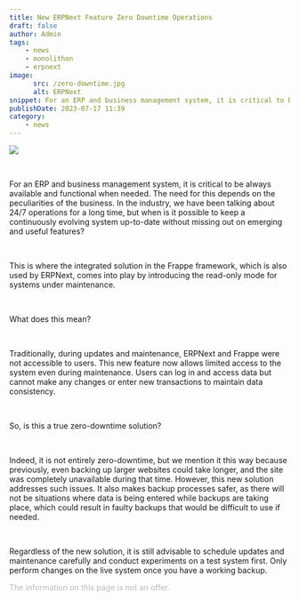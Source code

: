 ```yaml
---
title: New ERPNext Feature Zero Downtime Operations
draft: false
author: Admin
tags:
    - news
    - monolithon
    - erpnext
image:
      src: /zero-downtime.jpg
      alt: ERPNext
snippet: For an ERP and business management system, it is critical to be always available and functional when needed. The need for this depends on the peculiarities of the business.
publishDate: 2023-07-17 11:39
category:
    - news
---
```


<p><img src="/zero-downtime.jpg"></p><p><br></p><p>For an ERP and business management system, it is critical to be always available and functional when needed. The need for this depends on the peculiarities of the business. In the industry, we have been talking about 24/7 operations for a long time, but when is it possible to keep a continuously evolving system up-to-date without missing out on emerging and useful features?</p><p><br></p><p>This is where the integrated solution in the Frappe framework, which is also used by ERPNext, comes into play by introducing the read-only mode for systems under maintenance.</p><p><br></p><p>What does this mean?</p><p><br></p><p>Traditionally, during updates and maintenance, ERPNext and Frappe were not accessible to users. This new feature now allows limited access to the system even during maintenance. Users can log in and access data but cannot make any changes or enter new transactions to maintain data consistency.</p><p><br></p><p>So, is this a true zero-downtime solution?</p><p><br></p><p>Indeed, it is not entirely zero-downtime, but we mention it this way because previously, even backing up larger websites could take longer, and the site was completely unavailable during that time. However, this new solution addresses such issues. It also makes backup processes safer, as there will not be situations where data is being entered while backups are taking place, which could result in faulty backups that would be difficult to use if needed.</p><p><br></p><p>Regardless of the new solution, it is still advisable to schedule updates and maintenance carefully and conduct experiments on a test system first. Only perform changes on the live system once you have a working backup.</p>

<p><span style="color: rgb(187, 187, 187);">The information on this page is not an offer.</span></p>
